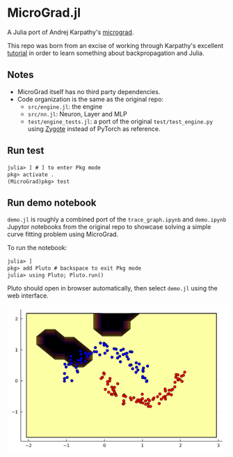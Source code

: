 # MicroGrad.jl

A Julia port of Andrej Karpathy's [micrograd](https://github.com/karpathy/micrograd/tree/master).

This repo was born from an excise of working through Karpathy's excellent [tutorial](https://www.youtube.com/watch?v=VMj-3S1tku0) in order to learn something about backpropagation and Julia.

## Notes

- MicroGrad itself has no third party dependencies.
- Code organization is the same as the original repo:
    - `src/engine.jl`: the engine
    - `src/nn.jl`: Neuron, Layer and MLP
    - `test/engine_tests.jl`: a port of the original `test/test_engine.py` using [Zygote](https://github.com/FluxML/Zygote.jl) instead of PyTorch as reference.

## Run test

```shell
julia> ] # ] to enter Pkg mode
pkg> activate .
(MicroGrad)pkg> test
```

## Run demo notebook

`demo.jl` is roughly a combined port of the `trace_graph.ipynb` and `demo.ipynb` Jupytor notebooks from the original repo to showcase solving a simple curve fitting problem using MicroGrad.

To run the notebook:

```shell
julia> ]
pkg> add Pluto # backspace to exit Pkg mode
julia> using Pluto; Pluto.run()
```

Pluto should open in browser automatically, then select `demo.jl` using the web interface.

![moon_mlp.svg](images/moon_mlp.gif)
